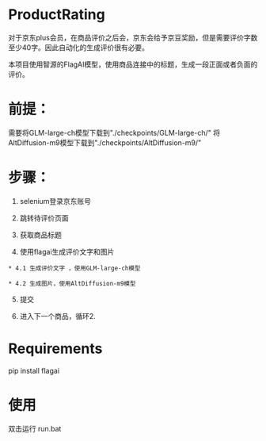# ProductRating

对于京东plus会员，在商品评价之后会，京东会给予京豆奖励，但是需要评价字数至少40字。因此自动化的生成评价很有必要。

本项目使用智源的FlagAI模型，使用商品连接中的标题，生成一段正面或者负面的评价。

# 前提：
需要将GLM-large-ch模型下载到"./checkpoints/GLM-large-ch/"
将AltDiffusion-m9模型下载到"./checkpoints/AltDiffusion-m9/"

# 步骤：

  1. selenium登录京东账号 

  2. 跳转待评价页面 

  3. 获取商品标题 

  4. 使用flagai生成评价文字和图片 
  
    * 4.1 生成评价文字 ，使用GLM-large-ch模型
    
    * 4.2 生成图片，使用AltDiffusion-m9模型
    
  5. 提交 

  6. 进入下一个商品，循环2.


# Requirements 

pip install flagai

# 使用
双击运行 run.bat
